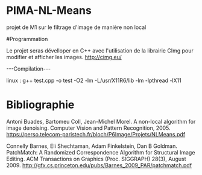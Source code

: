 # PIMA-NL-Means
projet de M1 sur le filtrage d'image de manière non local

#Programmation

Le projet seras dévelloper en C++ avec l'utilisation de la librairie CImg pour modifier et afficher les images.
http://cimg.eu/

---Compilation---

linux : g++ test.cpp -o test -O2 -lm -L/usr/X11R6/lib -lm -lpthread -lX11

# Bibliographie

Antoni Buades, Bartomeu Coll, Jean-Michel Morel. A non-local algorithm for image denoising. Computer Vision and Pattern Recognition, 2005.
https://perso.telecom-paristech.fr/bloch/P6Image/Projets/NLMeans.pdf

Connelly Barnes, Eli Shechtaman, Adam Finkelstein, Dan B Goldman. PatchMatch: A Randomized Correspondence Algorithm for Structural Image Editing. ACM Transactions on Graphics (Proc. SIGGRAPH) 28(3), August 2009.
http://gfx.cs.princeton.edu/pubs/Barnes_2009_PAR/patchmatch.pdf
